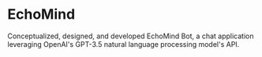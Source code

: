 # EchoMind


Conceptualized, designed, and developed EchoMind Bot, a chat application leveraging OpenAI's GPT-3.5 natural language processing model's API.


